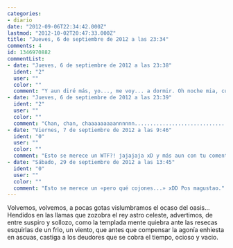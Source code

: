 ```yaml
---
categories:
- diario
date: "2012-09-06T22:34:42.000Z"
lastmod: "2012-10-02T20:47:33.000Z"
title: "Jueves, 6 de septiembre de 2012 a las 23:34"
comments: 4
id: 1346970882
commentList:
- date: "Jueves, 6 de septiembre de 2012 a las 23:38"
  ident: "2"
  user: ""
  color: ""
  comment: "Y aun diré más, yo..., me voy... a dormir. Oh noche mia, cuanto anhelo de este teclado que respondas a sus semioticos caracteres y le concedas poder traducir, un entrada y clausura honorables de sus signos de exclamación, tiempo atras ya estropeados."
- date: "Jueves, 6 de septiembre de 2012 a las 23:39"
  ident: "2"
  user: ""
  color: ""
  comment: "Chan, chan, chaaaaaaaaannnnnn............................. pabUm."
- date: "Viernes, 7 de septiembre de 2012 a las 9:46"
  ident: "0"
  user: ""
  color: ""
  comment: "Esto se merece un WTF?! jajajaja xD y más aun con tu comentario extra..."
- date: "Sábado, 29 de septiembre de 2012 a las 13:45"
  ident: "0"
  user: ""
  color: ""
  comment: "Esto se merece un «pero qué cojones...» xDD Pos magustao."
---
```


Volvemos, volvemos, a pocas gotas vislumbramos el ocaso del oasis...  
Hendidos en las llamas que zozobra el rey astro celeste, advertimos, de entre suspiro y sollozo, como la templada mente quiebra ante las resecas esquirlas de un frio, un viento, que antes que compensar la agonía enhiesta en ascuas, castiga a los deudores que se cobra el tiempo, ocioso y vacio.